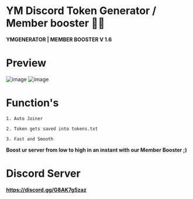  # YM Discord Token Generator / Member booster 😶‍🌫️
 
 **YMGENERATOR | MEMBER BOOSTER V 1.6**

# Preview

![image](https://user-images.githubusercontent.com/123413634/214612592-c522e0de-0bef-46ae-8314-d2b717a7bc48.png)
![image](https://user-images.githubusercontent.com/123413634/214612747-c971d9c0-9a40-4135-b5f9-97b0f1f72e30.png)

# Function's
```1. Auto Joiner```

```2. Token gets saved into tokens.txt```

```3. Fast and Smooth```

**Boost ur server from low to high in an instant with our Member Booster ;)**

# Discord Server

**https://discord.gg/G8AK7g5zaz**
